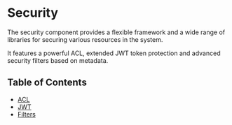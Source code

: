 # Security

The security component provides a flexible framework and a wide range of libraries for securing various resources in the system.

It features a powerful ACL, extended JWT token protection and advanced security filters based on metadata.

## Table of Contents

- [ACL](Bridge/Symfony/Bundle/Resources/documentation/acl.md)
- [JWT](Bridge/Symfony/Bundle/Resources/documentation/jwt.md)
- [Filters](Bridge/Symfony/Bundle/Resources/documentation/filters.md)

